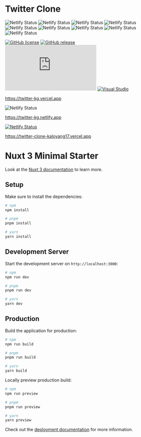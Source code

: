 # Twitter Clone

![Netlify Status](https://img.shields.io/badge/Node.js-339933.svg?style=for-the-badge&logo=nodedotjs&logoColor=white)
![Netlify Status](https://img.shields.io/badge/Nuxt.js-00DC82.svg?style=for-the-badge&logo=nuxtdotjs&logoColor=white)
![Netlify Status](https://img.shields.io/badge/Vue.js-4FC08D.svg?style=for-the-badge&logo=vuedotjs&logoColor=white)
![Netlify Status](https://img.shields.io/badge/Prisma-2D3748.svg?style=for-the-badge&logo=Prisma&logoColor=white)
![Netlify Status](https://img.shields.io/badge/Tailwind%20CSS-06B6D4.svg?style=for-the-badge&logo=Tailwind-CSS&logoColor=white)
![Netlify Status](https://img.shields.io/badge/MongoDB-47A248.svg?style=for-the-badge&logo=MongoDB&logoColor=white)
![Netlify Status](https://img.shields.io/badge/Twitter-1DA1F2.svg?style=for-the-badge&logo=Twitter&logoColor=white)
![Netlify Status](https://img.shields.io/badge/JavaScript-F7DF1E.svg?style=for-the-badge&logo=JavaScript&logoColor=black)
![Netlify Status](https://img.shields.io/badge/TypeScript-3178C6.svg?style=for-the-badge&logo=TypeScript&logoColor=white)


[![GitHub license](https://img.shields.io/github/license/Naereen/StrapDown.js.svg)](https://github.com/KaloyanG17.js/twitter-clon/master/LICENSE)
[![GitHub release](https://img.shields.io/github/release/Naereen/StrapDown.js.svg)]([https://GitHub.com/Naereen/StrapDown.js](https://github.com/KaloyanG17.js/twitter-clon/master)/releases/)
[![GitHub latest commit](https://badgen.net/github/last-commit/Naereen/Strapdown.js)]([https://GitHub.com/Naereen/StrapDown.js](https://github.com/KaloyanG17.js/twitter-clon/master)/commit/)
[![Visual Studio](https://badgen.net/badge/icon/visualstudio?icon=visualstudio&label)](https://visualstudio.microsoft.com)


https://twitter-kg.vercel.app

![Netlify Status](https://img.shields.io/badge/Vercel-000000.svg?style=for-the-badge&logo=Vercel&logoColor=white)


https://twitter-kg.netlify.app

[![Netlify Status](https://api.netlify.com/api/v1/badges/2531a3fd-8833-47e6-82cc-32ee8d2d894b/deploy-status)](https://app.netlify.com/sites/twitter-kg/deploys)

https://twitter-clone-kaloyang17.vercel.app

# Nuxt 3 Minimal Starter

Look at the [Nuxt 3 documentation](https://nuxt.com/docs/getting-started/introduction) to learn more.

## Setup

Make sure to install the dependencies:

```bash
# npm
npm install

# pnpm
pnpm install

# yarn
yarn install
```

## Development Server

Start the development server on `http://localhost:3000`:

```bash
# npm
npm run dev

# pnpm
pnpm run dev

# yarn
yarn dev
```

## Production

Build the application for production:

```bash
# npm
npm run build

# pnpm
pnpm run build

# yarn
yarn build
```

Locally preview production build:

```bash
# npm
npm run preview

# pnpm
pnpm run preview

# yarn
yarn preview
```

Check out the [deployment documentation](https://nuxt.com/docs/getting-started/deployment) for more information.
